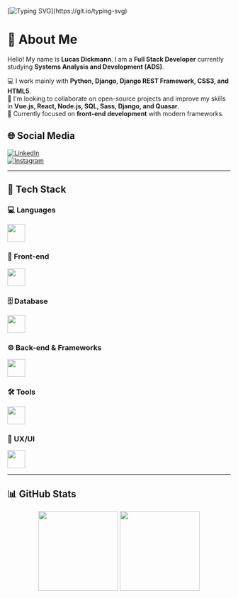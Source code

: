 [![Typing SVG](https://readme-typing-svg.herokuapp.com?font=Fira+Code&size=14&pause=1000&color=E94D5F&width=435&lines=Olá+DEV.+Bem-vindo+ao+meu+GitHub!+Bora+codificar!;Prazer%2C+meu+nome+%C3%A9+Lucas+Dickmann.)](https://git.io/typing-svg)

# 👋 About Me  
Hello! My name is **Lucas Dickmann**. I am a **Full Stack Developer** currently studying **Systems Analysis and Development (ADS)**.  

💻 I work mainly with **Python, Django, Django REST Framework, CSS3, and HTML5**.  
🚀 I'm looking to collaborate on open-source projects and improve my skills in **Vue.js, React, Node.js, SQL, Sass, Django, and Quasar**.  
📌 Currently focused on **front-end development** with modern frameworks.  

## 🌐 Social Media  
[![LinkedIn](https://img.shields.io/badge/linkedin-%230077B5.svg?style=for-the-badge&logo=linkedin&logoColor=white)](https://linkedin.com/in/lucas-dickmann)  
[![Instagram](https://img.shields.io/badge/Instagram-%23E4405F.svg?style=for-the-badge&logo=Instagram&logoColor=white)](https://instagram.com/luksdickmann)  

---

## 🚀 Tech Stack  

### 💻 Languages  
<div align="left">
  <img src="https://skillicons.dev/icons?i=python,js,typescript" height="40"/>
</div>

### 🎨 Front-end  
<div align="left">
  <img src="https://skillicons.dev/icons?i=html,css,sass,vue,react,quasar" height="40"/>
</div>

### 🗄 Database
<div align="left">
  <img
src="https://skillicons.dev/icons?i=postgresql" height="40"/>
</div>

### ⚙️ Back-end & Frameworks  
<div align="left">
  <img src="https://skillicons.dev/icons?i=django,nodejs" height="40"/>
</div>

### 🛠️ Tools  
<div align="left">
  <img src="https://skillicons.dev/icons?i=git,github,postman,vscode,pycharm" height="40"/>
</div>

### 🎨 UX/UI  
<div align="left">
  <img src="https://skillicons.dev/icons?i=figma" height="40"/>
</div>

---

## 📊 GitHub Stats  
<div align="center">
  <img height="180em" src="https://github-readme-streak-stats.herokuapp.com/?user=ldickmann&theme=blueberry&hide_border=true" />
  <img height="180em" src="https://github-readme-stats.vercel.app/api/top-langs/?username=ldickmann&theme=blueberry&layout=compact&hide_border=true" />
</div>
